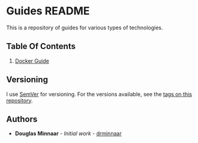 # Guides README

This is a repository of guides for various types of technologies.

## Table Of Contents

1. [Docker Guide]

## Versioning

I use [SemVer](http://semver.org/) for versioning. For the versions available, see the [tags on this repository](https://github.com/drminnaar/guides/tags).

## Authors

* **Douglas Minnaar** - *Initial work* - [drminnaar](https://github.com/drminnaar)

[Docker Guide]: https://github.com/drminnaar/guides/blob/master/docker-guide/README.md